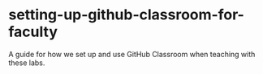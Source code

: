 # setting-up-github-classroom-for-faculty
A guide for how we set up and use GitHub Classroom when teaching with these labs.
